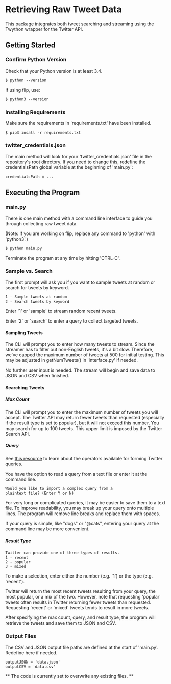 # Retrieving Raw Tweet Data

This package integrates both tweet searching and streaming using the Twython wrapper for the Twitter API.

## Getting Started

### Confirm Python Version

Check that your Python version is at least 3.4.

```
$ python --version
```

If using flip, use:

```
$ python3 --version
```

### Installing Requirements

Make sure the requirements in 'requirements.txt' have been installed.

```
$ pip3 insall -r requirements.txt
```

### twitter_credentials.json

The main method will look for your 'twitter_credentials.json' file in the repository's root directory. If you need to change this, redefine the credentialsPath global variable at the beginning of 'main.py':
```
credentialsPath = ...
```

## Executing the Program

### main.py

There is one main method with a command line interface to guide you through collecting raw tweet data.

(Note: If you are working on flip, replace any command to 'python' with 'python3'.)

```
$ python main.py
```

Terminate the program at any time by hitting 'CTRL-C'.

### Sample vs. Search

The first prompt will ask you if you want to sample tweets at random or search for tweets by keyword.

```
1 - Sample tweets at random
2 - Search tweets by keyword
```

Enter '1' or 'sample' to stream random recent tweets.

Enter '2' or 'search' to enter a query to collect targeted tweets.

#### Sampling Tweets

The CLI will prompt you to enter how many tweets to stream. Since the streamer has to filter out non-English tweets, it's a bit slow. Therefore, we've capped the maximum number of tweets at 500 for initial testing. This may be adjusted in getNumTweets() in 'interface.py' if needed.

No further user input is needed. The stream will begin and save data to JSON and CSV when finished.


#### Searching Tweets

##### Max Count
The CLI will prompt you to enter the maximum number of tweets you will accept. The Twitter API may return fewer tweets than requested (especially if the result type is set to popular), but it will not exceed this number. You may search for up to 100 tweets. This upper limit is imposed by the Twitter Search API.

##### Query
See [this resource](https://developer.twitter.com/en/docs/tweets/rules-and-filtering/overview/standard-operators.html) to learn about the operators available for forming Twitter queries. 

You have the option to read a query from a text file or enter it at the command line. 
```
Would you like to import a complex query from a
plaintext file? (Enter Y or N) 
```

For very long or complicated queries, it may be easier to save them to a text file. To improve readability, you may break up your query onto multiple lines. The program will remove line breaks and replace them with spaces.

If your query is simple, like "dogs" or "@cats", entering your query at the command line may be more convenient.

##### Result Type
```
Twitter can provide one of three types of results.
1 - recent
2 - popular
3 - mixed
```

To make a selection, enter either the number (e.g. '1') or the type (e.g. 'recent').

Twitter will return the most recent tweets resulting from your query, the most popular, or a mix of the two. However, note that requesting 'popular' tweets often results in Twitter returning fewer tweets than requested. Requesting 'recent' or 'mixed' tweets tends to result in more tweets.

After specifying the max count, query, and result type, the program will retrieve the tweets and save them to JSON and CSV.
 
### Output Files

The CSV and JSON output file paths are defined at the start of 'main.py'. Redefine here if needed.

```
outputJSON = 'data.json'
outputCSV = 'data.csv'
```

**
The code is currently set to overwrite any existing files.
**